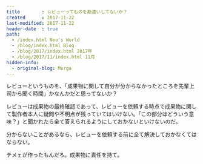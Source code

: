 ```yaml
---
title        : レビューってものを勘違いしてないか？
created      : 2017-11-22
last-modified: 2017-11-22
header-date  : true
path:
  - /index.html Neo's World
  - /blog/index.html Blog
  - /blog/2017/index.html 2017年
  - /blog/2017/11/index.html 11月
hidden-info:
  - original-blog: Murga
---
```


レビューというものを、「成果物に関して自分が分からなかったところを先輩上司から聞く時間」かなんかだと思ってないか？

レビューは成果物の最終確認であって、レビューを依頼する時点で成果物に関して製作者本人に疑問や不明点が残っていてはいけない。「この部分はどういう意味？」と聞かれたら全て答えられるようにしておかないといけないのだ。

分からないことがあるなら、レビューを依頼する前に全て解決しておかなくてはならない。

テメェが作ったもんだろ。成果物に責任を持て。
